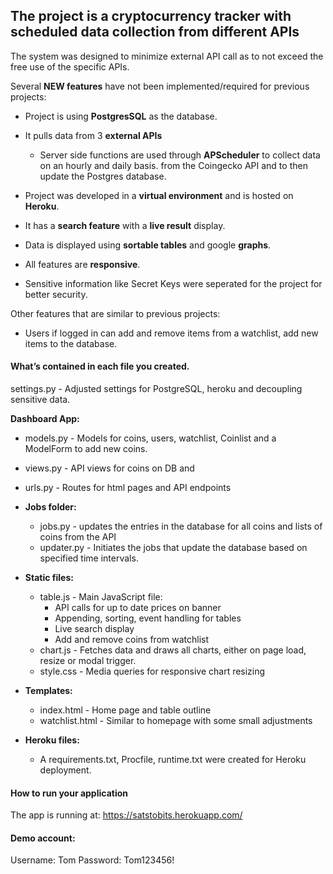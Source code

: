 ## The project is a **cryptocurrency tracker with scheduled data collection from different APIs**


The system was designed to minimize external API call as to not exceed the free use of the specific APIs.



Several **NEW features** have not been implemented/required for previous projects:

- Project is using **PostgresSQL** as the database.

- It pulls data from 3 **external APIs**

  - Server side functions are used through **APScheduler** to collect data on an hourly and daily basis. from the Coingecko API and to then update the Postgres database.

- Project was developed in a **virtual environment** and is hosted on **Heroku**.

- It has a **search feature** with a **live result** display.

- Data is displayed using **sortable tables** and google **graphs**.

- All features are **responsive**.

- Sensitive information like Secret Keys were seperated for the project for better security.



Other features that are similar to previous projects:

- Users if logged in can add and remove items from a watchlist, add new items to the database.



#### What’s contained in each file you created.

settings.py - Adjusted settings for PostgreSQL, heroku and decoupling sensitive data.

**Dashboard App:**

- models.py - Models for coins, users, watchlist, Coinlist and a ModelForm to add new coins.

- views.py - API views for coins on DB and 

- urls.py - Routes for html pages and API endpoints

- **Jobs folder:** 

  - jobs.py -  updates the entries in the database for all coins and lists of coins from the API
  - updater.py - Initiates the jobs that update the database based on specified time intervals.

- **Static files:**

  - table.js - Main JavaScript file:
    - API calls for up to date prices on banner
    - Appending, sorting, event handling for tables
    - Live search display
    - Add and remove coins from watchlist
  - chart.js - Fetches data and draws all charts, either on page load, resize or modal trigger.
  - style.css - Media queries for responsive chart resizing 

- **Templates:**

  - index.html - Home page and table outline
  - watchlist.html - Similar to homepage with some small adjustments 

- **Heroku files:**

  - A requirements.txt, Procfile, runtime.txt were created for Heroku deployment.

  

#### How to run your application

The app is running at: https://satstobits.herokuapp.com/ 

#### Demo account:
Username: Tom
Password: Tom123456!
